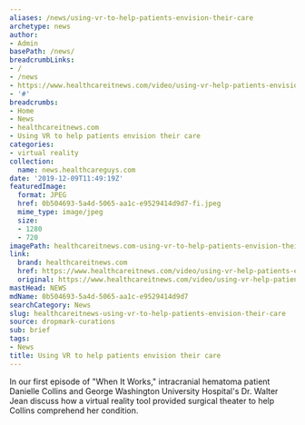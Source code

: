 ```yaml
---
aliases: /news/using-vr-to-help-patients-envision-their-care
archetype: news
author:
- Admin
basePath: /news/
breadcrumbLinks:
- /
- /news
- https://www.healthcareitnews.com/video/using-vr-help-patients-envision-their-care
- '#'
breadcrumbs:
- Home
- News
- healthcareitnews.com
- Using VR to help patients envision their care
categories:
- virtual reality
collection:
  name: news.healthcareguys.com
date: '2019-12-09T11:49:19Z'
featuredImage:
  format: JPEG
  href: 0b504693-5a4d-5065-aa1c-e9529414d9d7-fi.jpeg
  mime_type: image/jpeg
  size:
  - 1280
  - 720
imagePath: healthcareitnews.com-using-vr-to-help-patients-envision-their-care
link:
  brand: healthcareitnews.com
  href: https://www.healthcareitnews.com/video/using-vr-help-patients-envision-their-care
  original: https://www.healthcareitnews.com/video/using-vr-help-patients-envision-their-care
mastHead: NEWS
mdName: 0b504693-5a4d-5065-aa1c-e9529414d9d7
searchCategory: News
slug: healthcareitnews-using-vr-to-help-patients-envision-their-care
source: dropmark-curations
sub: brief
tags:
- News
title: Using VR to help patients envision their care
---
```


In our first episode of "When It Works," intracranial hematoma patient Danielle Collins and George Washington University Hospital's Dr. Walter Jean discuss how a virtual reality tool provided surgical theater to help Collins comprehend her condition.